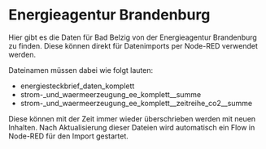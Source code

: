 # Energieagentur Brandenburg

Hier gibt es die Daten für Bad Belzig von der Energieagentur Brandenburg zu finden. Diese können direkt für Datenimports per Node-RED verwendet werden.

Dateinamen müssen dabei wie folgt lauten:

- energiesteckbrief_daten_komplett
- strom-_und_waermeerzeugung_ee_komplett__summe
- strom-_und_waermeerzeugung_ee_komplett__zeitreihe_co2__summe

Diese können mit der Zeit immer wieder überschrieben werden mit neuen Inhalten. Nach Aktualisierung dieser Dateien wird automatisch ein Flow in Node-RED für den Import gestartet.
